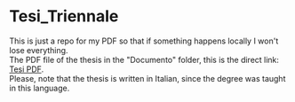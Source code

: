 # Tesi_Triennale

This is just a repo for my PDF so that if something happens locally I won't lose everything.  
The PDF file of the thesis in the "Documento" folder, this is the direct link: [Tesi PDF](https://github.com/SilviadelPiano/Tesi_Triennale/blob/master/Documento/relazione_delPiano_Silvia_1759992.pdf).  
Please, note that the thesis is written in Italian, since the degree was taught in this language.